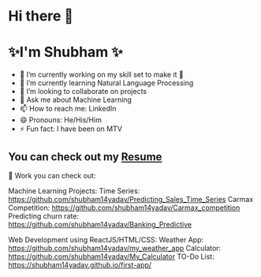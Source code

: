 # Hi there 👋
# ✨I'm Shubham ✨
<!--
**shubham14yadav/shubham14yadav** is a ✨ _special_ ✨ repository because its `README.md` (this file) appears on your GitHub profile.
Here are some ideas to get you started:
- 🔭 I’m currently working on ...
- 🌱 I’m currently learning ...
- 👯 I’m looking to collaborate on ...
- 🤔 I’m looking for help with ...
- 💬 Ask me about ...
- 📫 How to reach me: ...
- 😄 Pronouns: ...
- ⚡ Fun fact: ...
-->

- 🔭 I’m currently working on my skill set to make it :muscle:
- 🌱 I’m currently learning Natural Language Processing
- 👯 I’m looking to collaborate on projects
- 💬 Ask me about Machine Learning
- 📫 How to reach me: LinkedIn
- 😄 Pronouns: He/His/Him
- ⚡ Fun fact: I have been on MTV

## You can check out my [Resume](https://shubham14yadav.github.io/Resume/)

📝 Work you can check out:

Machine Learning Projects:
Time Series: https://github.com/shubham14yadav/Predicting_Sales_Time_Series
Carmax Competition: https://github.com/shubham14yadav/Carmax_competition
Predicting churn rate: https://github.com/shubham14yadav/Banking_Predictive

Web Development using ReactJS/HTML/CSS:
Weather App: https://github.com/shubham14yadav/my_weather_app
Calculator: https://github.com/shubham14yadav/My_Calculator
TO-Do List: https://shubham14yadav.github.io/first-app/ 

